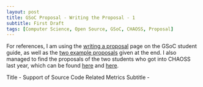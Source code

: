 ```yaml
---
layout: post
title: GSoC Proposal - Writing the Proposal - 1
subtitle: First Draft
tags: [Computer Science, Open Source, GSoC, CHAOSS, Proposal]
---
```


For references, I am using the [writing a proposal](https://google.github.io/gsocguides/student/writing-a-proposal) page on the GSoC student guide, as well as the [two example proposals](https://google.github.io/gsocguides/student/proposal-example-1) given at the end. I also managed to find the proposals of the two students who got into CHAOSS last year, which can be found [here](https://docs.google.com/document/d/1VXV_SOazs299KF9_TPRE7FNvJ4ZytkmQYJCT0X4DSgg/edit#heading=h.v80ae7oo7b2c) and [here](https://github.com/kmn5409/chaoss-microtasks/blob/master/GSoC-2018-Keanu-Nichols-CHAOSS-proposal.pdf).

Title - Support of Source Code Related Metrics
Subtitle - 
